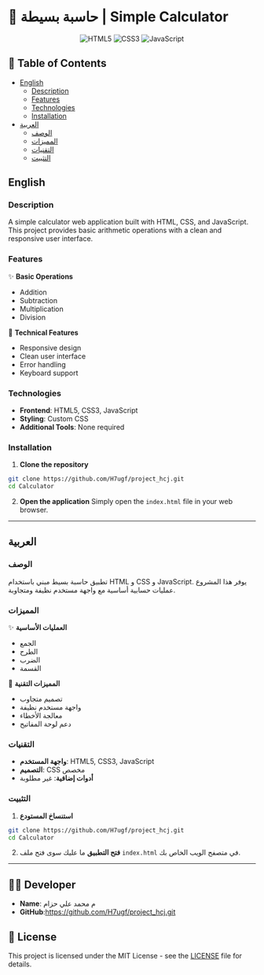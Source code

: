 # 🧮 حاسبة بسيطة | Simple Calculator

<div align="center">

![HTML5](https://img.shields.io/badge/HTML5-E34F26?style=for-the-badge&logo=html5&logoColor=white)
![CSS3](https://img.shields.io/badge/CSS3-1572B6?style=for-the-badge&logo=css3&logoColor=white)
![JavaScript](https://img.shields.io/badge/JavaScript-F7DF1E?style=for-the-badge&logo=javascript&logoColor=black)

</div>

## 📝 Table of Contents
- [English](#english)
  - [Description](#description)
  - [Features](#features)
  - [Technologies](#technologies)
  - [Installation](#installation)
- [العربية](#العربية)
  - [الوصف](#الوصف)
  - [المميزات](#المميزات)
  - [التقنيات](#التقنيات)
  - [التثبيت](#التثبيت)

## English

### Description
A simple calculator web application built with HTML, CSS, and JavaScript. This project provides basic arithmetic operations with a clean and responsive user interface.

### Features
✨ **Basic Operations**
- Addition
- Subtraction
- Multiplication
- Division

🚀 **Technical Features**
- Responsive design
- Clean user interface
- Error handling
- Keyboard support

### Technologies
- **Frontend**: HTML5, CSS3, JavaScript
- **Styling**: Custom CSS
- **Additional Tools**: None required

### Installation
1. **Clone the repository**
```bash
git clone https://github.com/H7ugf/project_hcj.git
cd Calculator
```

2. **Open the application**
Simply open the `index.html` file in your web browser.

---

## العربية

### الوصف
تطبيق حاسبة بسيط مبني باستخدام HTML و CSS و JavaScript. يوفر هذا المشروع عمليات حسابية أساسية مع واجهة مستخدم نظيفة ومتجاوبة.

### المميزات
✨ **العمليات الأساسية**
- الجمع
- الطرح
- الضرب
- القسمة

🚀 **المميزات التقنية**
- تصميم متجاوب
- واجهة مستخدم نظيفة
- معالجة الأخطاء
- دعم لوحة المفاتيح

### التقنيات
- **واجهة المستخدم**: HTML5, CSS3, JavaScript
- **التصميم**: CSS مخصص
- **أدوات إضافية**: غير مطلوبة

### التثبيت
1. **استنساخ المستودع**
```bash
git clone https://github.com/H7ugf/project_hcj.git
cd Calculator
```

2. **فتح التطبيق**
ما عليك سوى فتح ملف `index.html` في متصفح الويب الخاص بك.

---

## 👨‍💻 Developer
- **Name**: م محمد علي حزام
- **GitHub**:https://github.com/H7ugf/project_hcj.git

## 📄 License
This project is licensed under the MIT License - see the [LICENSE](LICENSE) file for details. 
